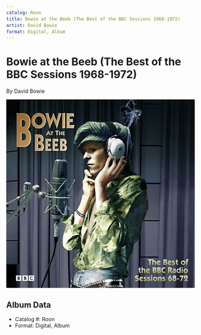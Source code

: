 ```yaml
---
catalog: Roon
title: Bowie at the Beeb (The Best of the BBC Sessions 1968-1972)
artist: David Bowie
format: Digital, Album
---
```


# Bowie at the Beeb (The Best of the BBC Sessions 1968-1972)

By David Bowie

![](../../assets/albumcovers/David_Bowie-Bowie_at_the_Beeb_The_Best_of_the_BBC_Sessions_1968-1972.png)

## Album Data

- Catalog #: Roon
- Format: Digital, Album


